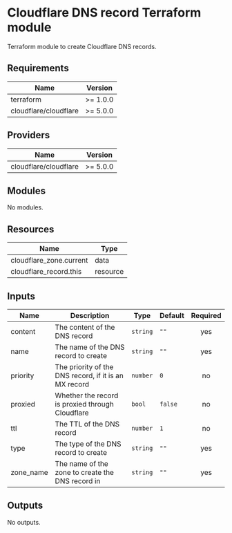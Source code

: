 # Cloudflare DNS record Terraform module

Terraform module to create Cloudflare DNS records.

## Requirements

| Name                  | Version  |
| --------------------- | -------- |
| terraform             | >= 1.0.0 |
| cloudflare/cloudflare | >= 5.0.0 |

## Providers

| Name                  | Version  |
| --------------------- | -------- |
| cloudflare/cloudflare | >= 5.0.0 |

## Modules

No modules.

## Resources

| Name                    | Type     |
| ----------------------- | -------- |
| cloudflare_zone.current | data     |
| cloudflare_record.this  | resource |

## Inputs

| Name      | Description                                           | Type     | Default | Required |
| --------- | ----------------------------------------------------- | -------- | ------- | :------: |
| content   | The content of the DNS record                         | `string` | `""`    |   yes    |
| name      | The name of the DNS record to create                  | `string` | `""`    |   yes    |
| priority  | The priority of the DNS record, if it is an MX record | `number` | `0`     |    no    |
| proxied   | Whether the record is proxied through Cloudflare      | `bool`   | `false` |    no    |
| ttl       | The TTL of the DNS record                             | `number` | `1`     |    no    |
| type      | The type of the DNS record to create                  | `string` | `""`    |   yes    |
| zone_name | The name of the zone to create the DNS record in      | `string` | `""`    |   yes    |

## Outputs

No outputs.
